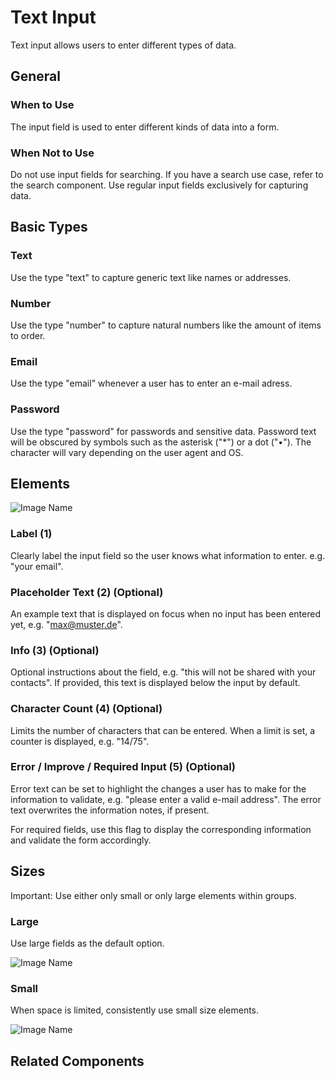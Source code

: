 # Text Input

Text input allows users to enter different types of data.

## General

### When to Use

The input field is used to enter different kinds of data into a form.

### When Not to Use

Do not use input fields for searching. If you have a search use case, refer to the search component. Use regular input fields exclusively for capturing data.

## Basic Types

### Text

Use the type "text" to capture generic text like names or addresses.

### Number

Use the type "number" to capture natural numbers like the amount of items to order.

### Email

Use the type "email" whenever a user has to enter an e-mail adress.

### Password

Use the type "password" for passwords and sensitive data. Password text will be obscured by symbols such as the asterisk ("*") or a dot ("•"). The character will vary depending on the user agent and OS.

## Elements

![Image Name](/assets/3_components/input-field/image-20200811095946547.png)

### Label (1)

Clearly label the input field so the user knows what information to enter. e.g. "your email".

### Placeholder Text (2) (Optional)

An example text that is displayed on focus when no input has been entered yet, e.g. "max@muster.de".

### Info (3) (Optional)

Optional instructions about the field, e.g. "this will not be shared with your contacts". If provided, this text is displayed below the input by default.

### Character Count (4) (Optional)

Limits the number of characters that can be entered. When a limit is set, a counter is displayed, e.g. "14/75".

### Error / Improve / Required Input (5) (Optional)

Error text can be set to highlight the changes a user has to make for the information to validate, e.g. "please enter a valid e-mail address". The error text overwrites the information notes, if present.

For required fields, use this flag to display the corresponding information and validate the form accordingly.

## Sizes

Important: Use either only small or only large elements within groups.

### Large

Use large fields as the default option.

![Image Name](/assets/3_components/input-field/image-20200811100017924.png)

### Small

When space is limited, consistently use small size elements.

![Image Name](/assets/3_components/input-field/image-20200811100024147.png)

## Related Components
